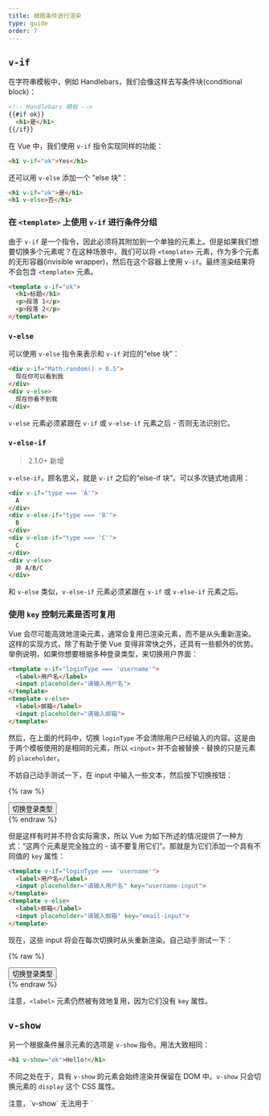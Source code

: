 ```yaml
---
title: 根据条件进行渲染
type: guide
order: 7
---
```


## `v-if`

在字符串模板中，例如 Handlebars，我们会像这样去写条件块(conditional block)：

``` html
<!-- Handlebars 模板 -->
{{#if ok}}
  <h1>是</h1>
{{/if}}
```

在 Vue 中，我们使用 `v-if` 指令实现同样的功能：

``` html
<h1 v-if="ok">Yes</h1>
```

还可以用 `v-else` 添加一个 "else 块"：

``` html
<h1 v-if="ok">是</h1>
<h1 v-else>否</h1>
```

### 在 `<template>` 上使用 `v-if` 进行条件分组

由于 `v-if` 是一个指令，因此必须将其附加到一个单独的元素上。但是如果我们想要切换多个元素呢？在这种场景中，我们可以将 `<template>` 元素，作为多个元素的无形容器(invisible wrapper)，然后在这个容器上使用 `v-if`。最终渲染结果将不会包含 `<template>` 元素。

``` html
<template v-if="ok">
  <h1>标题</h1>
  <p>段落 1</p>
  <p>段落 2</p>
</template>
```

### `v-else`

可以使用 `v-else` 指令来表示和 `v-if` 对应的“else 块”：

``` html
<div v-if="Math.random() > 0.5">
  现在你可以看到我
</div>
<div v-else>
  现在你看不到我
</div>
```

`v-else` 元素必须紧跟在 `v-if` 或 `v-else-if` 元素之后 - 否则无法识别它。

### `v-else-if`

> 2.1.0+ 新增

`v-else-if`，顾名思义，就是 `v-if` 之后的“else-if 块”。可以多次链式地调用：

```html
<div v-if="type === 'A'">
  A
</div>
<div v-else-if="type === 'B'">
  B
</div>
<div v-else-if="type === 'C'">
  C
</div>
<div v-else>
  非 A/B/C
</div>
```

和 `v-else` 类似，`v-else-if` 元素必须紧跟在 `v-if` 或 `v-else-if` 元素之后。

### 使用 `key` 控制元素是否可复用

Vue 会尽可能高效地渲染元素，通常会复用已渲染元素，而不是从头重新渲染。这样的实现方式，除了有助于使 Vue 变得非常快之外，还具有一些额外的优势。举例说明，如果你想要根据多种登录类型，来切换用户界面：

``` html
<template v-if="loginType === 'username'">
  <label>用户名</label>
  <input placeholder="请输入用户名">
</template>
<template v-else>
  <label>邮箱</label>
  <input placeholder="请输入邮箱">
</template>
```

然后，在上面的代码中，切换 `loginType` 不会清除用户已经输入的内容。这是由于两个模板使用的是相同的元素，所以 `<input>` 并不会被替换 - 替换的只是元素的 `placeholder`。

不妨自己动手测试一下，在 input 中输入一些文本，然后按下切换按钮：

{% raw %}
<div id="no-key-example" class="demo">
  <div>
    <template v-if="loginType === 'username'">
      <label>用户名</label>
      <input placeholder="请输入用户名">
    </template>
    <template v-else>
      <label>邮箱</label>
      <input placeholder="请输入邮箱">
    </template>
  </div>
  <button @click="toggleLoginType">切换登录类型</button>
</div>
<script>
new Vue({
  el: '#no-key-example',
  data: {
    loginType: 'username'
  },
  methods: {
    toggleLoginType: function () {
      return this.loginType = this.loginType === 'username' ? 'email' : 'username'
    }
  }
})
</script>
{% endraw %}

但是这样有时并不符合实际需求，所以 Vue 为如下所述的情况提供了一种方式：“这两个元素是完全独立的 - 请不要复用它们”。那就是为它们添加一个具有不同值的 `key` 属性：

``` html
<template v-if="loginType === 'username'">
  <label>用户名</label>
  <input placeholder="请输入用户名" key="username-input">
</template>
<template v-else>
  <label>邮箱</label>
  <input placeholder="请输入邮箱" key="email-input">
</template>
```

现在，这些 input 将会在每次切换时从头重新渲染。自己动手测试一下：

{% raw %}
<div id="key-example" class="demo">
  <div>
    <template v-if="loginType === 'username'">
      <label>用户名</label>
      <input placeholder="请输入用户名" key="username-input">
    </template>
    <template v-else>
      <label>邮箱</label>
      <input placeholder="请输入邮箱" key="email-input">
    </template>
  </div>
  <button @click="toggleLoginType">切换登录类型</button>
</div>
<script>
new Vue({
  el: '#key-example',
  data: {
    loginType: 'username'
  },
  methods: {
    toggleLoginType: function () {
      return this.loginType = this.loginType === 'username' ? 'email' : 'username'
    }
  }
})
</script>
{% endraw %}

注意，`<label>` 元素仍然被有效地复用，因为它们没有 `key` 属性。

## `v-show`

另一个根据条件展示元素的选项是 `v-show` 指令。用法大致相同：

``` html
<h1 v-show="ok">Hello!</h1>
```

不同之处在于，具有 `v-show` 的元素会始终渲染并保留在 DOM 中。`v-show` 只会切换元素的 `display` 这个 CSS 属性。

<p class="tip">注意，`v-show` 无法用于 `<template>` 元素，也不能和 `v-else` 配合使用。</p>

## `v-if` 和 `v-show`

`v-if` 是“真实”的条件渲染，因为它会确保条件块(conditional block)在切换的过程中，完整地销毁(destroy)和重新创建(re-create)条件块内的事件监听器和子组件。

`v-if` 是**惰性的(lazy)**：如果在初始渲染时条件为 false，它不会执行任何操作 - 在条件第一次变为 true 时，才开始渲染条件块。

相比之下，`v-show` 要简单得多 - 不管初始条件如何，元素始终渲染，并且只是基于 CSS 的切换。

通常来说，`v-if` 在切换时有更高的性能开销，而 `v-show` 在初始渲染时有更高的性能开销。因此，如果需要频繁切换，推荐使用 `v-show`，如果条件在运行时改变的可能性较少，推荐使用 `v-if`。

## `v-if` 与 `v-for` 一起使用

当与 `v-if` 一起使用时，`v-for` 具有比 `v-if` 更高的优先级。更多详细信息，请查看<a href="../guide/list.html#%E5%B8%A6%E6%9C%89-v-if-%E7%9A%84-v-for">列表渲染指南</a>。

***

> 原文：https://vuejs.org/v2/guide/conditional.html

***
